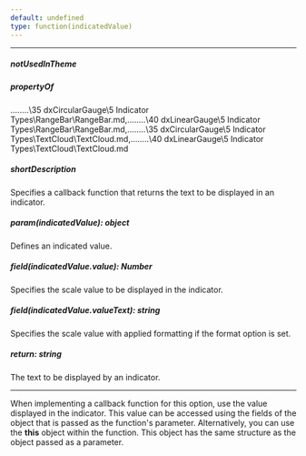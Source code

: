 ```yaml
---
default: undefined
type: function(indicatedValue)
---
```

---
##### notUsedInTheme

##### propertyOf
..\..\..\..\35 dxCircularGauge\5 Indicator Types\RangeBar\RangeBar.md,..\..\..\..\40 dxLinearGauge\5 Indicator Types\RangeBar\RangeBar.md,..\..\..\..\35 dxCircularGauge\5 Indicator Types\TextCloud\TextCloud.md,..\..\..\..\40 dxLinearGauge\5 Indicator Types\TextCloud\TextCloud.md

##### shortDescription
Specifies a callback function that returns the text to be displayed in an indicator.

##### param(indicatedValue): object
Defines an indicated value.

##### field(indicatedValue.value): Number
Specifies the scale value to be displayed in the indicator.

##### field(indicatedValue.valueText): string
Specifies the scale value with applied formatting if the format option is set.

##### return: string
The text to be displayed by an indicator.

---
When implementing a callback function for this option, use the value displayed in the indicator. This value can be accessed using the fields of the object that is passed as the function's parameter. Alternatively, you can use the **this** object within the function. This object has the same structure as the object passed as a parameter.